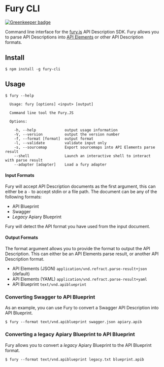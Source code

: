 # Fury CLI

[![Greenkeeper badge](https://badges.greenkeeper.io/apiaryio/fury-cli.svg)](https://greenkeeper.io/)

Command line interface for the [fury.js](https://github.com/apiaryio/fury.js)
API Description SDK. Fury allows you to parse API Descriptions into [API
Elements](http://api-elements.readthedocs.org/) or other API Description
formats.

## Install

```shell
$ npm install -g fury-cli
```

## Usage

```
$ fury --help

  Usage: fury [options] <input> [output]

  Command line tool the Fury.JS

  Options:

    -h, --help             output usage information
    -V, --version          output the version number
    -f, --format [format]  output format
    -l, --validate         validate input only
    -s, --sourcemap        Export sourcemaps into API Elements parse result
    --shell                Launch an interactive shell to interact with parse result
    --adapter [adapter]    Load a fury adapter
```

#### Input Formats

Fury will accept API Description documents as the first argument, this can
either be a `-` to accept stdin or a file path. The document can be any of the
following formats:

- API Blueprint
- Swagger
- *Legacy* Apiary Blueprint

Fury will detect the API format you have used from the input document.

#### Output Formats

The format argument allows you to provide the format to output the API
Description. This can either be an API Elements parse result, or another API
Description format.

- API Elements (JSON) `application/vnd.refract.parse-result+json` (default)
- API Elements (YAML) `application/vnd.refract.parse-result+yaml`
- API Blueprint `text/vnd.apiblueprint`

### Converting Swagger to API Blueprint

As an example, you can use Fury to convert a Swagger API Description into API
Blueprint.

```shell
$ fury --format text/vnd.apiblueprint swagger.json apiary.apib
```

### Converting a legacy Apiary Blueprint to API Blueprint

Fury allows you to convert a *legacy* Apiary Blueprint to the API Blueprint
format.

```shell
$ fury --format text/vnd.apiblueprint legacy.txt blueprint.apib
```
